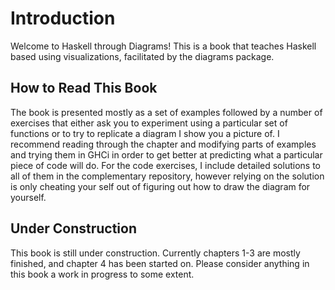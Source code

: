 # Introduction
Welcome to Haskell through Diagrams! This is a book that teaches Haskell based
using visualizations, facilitated by the diagrams package.

## How to Read This Book
The book is presented mostly as a set of examples followed by a number of
exercises that either ask you to experiment using a particular set of functions
or to try to replicate a diagram I show you a picture of. I recommend reading
through the chapter and modifying parts of examples and trying them in GHCi in
order to get better at predicting what a particular piece of code will do. For
the code exercises, I include detailed solutions to all of them in the
complementary repository, however relying on the solution is only cheating your
self out of figuring out how to draw the diagram for yourself.

## Under Construction
This book is still under construction. Currently chapters 1-3 are mostly
finished, and chapter 4 has been started on. Please consider anything in this
book a work in progress to some extent.
